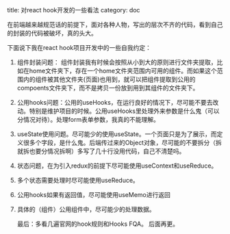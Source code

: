 
title: 对react hook开发的一些看法
category: doc
<!-- -----split----- -->
在前端越来越规范话的前提下，面对各种人物，写出的层次不齐的代码，看到自己的封装的代码被破坏，真的头大。

下面说下我在react hook项目开发中的一些自我约定：

1. 组件封装问题： 组件封装我有时候会按照从小到大的原则进行文件夹提取，比如在home文件夹下，存在一个home文件夹范围内可用的组件。而如果这个范围内的组件被其他文件夹(页面)也用到，就可以把组件提取到公用的compoents文件夹下，而不是拷贝一份放到用到其组件的文件夹下。

2. 公用hooks问题：公用的useHooks，在运行良好的情况下，尽可能不要去改动。特别是维护项目的时候。公用useHooks里处理外来参数是什么鬼（可以分情况对待）。处理form表单参数，我真的不能理解。

3. useState使用问题。尽可能少的使用useState。一个页面只是为了展示，而定义很多个字段，是什么鬼。后端传过来的Object对象，尽可能的不要拆分（拆就拆也要分情况拆啊）多写了几十行没用代码，自己不清楚吗。

4. 状态问题，在为引入redux的前提下尽可能使用useContext和useReduce。

5. 多个状态需要处理时尽可能使用useReduce。

6. 公用hooks如果有返回值，尽可能使用useMemo进行返回

7. 具体的（组件）公用组件中，尽可能少的处理数据。


    最后：多看几遍官网的hook规则和Hooks FQA。 后面再更。

